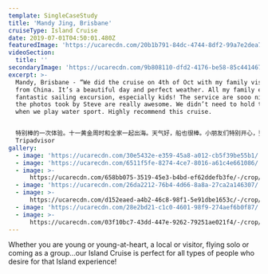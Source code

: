 ```yaml
---
template: SingleCaseStudy
title: 'Mandy Jing, Brisbane'
cruiseType: Island Cruise
date: 2019-07-01T04:50:01.480Z
featuredImage: 'https://ucarecdn.com/20b1b791-84dc-4744-8df2-99a7e2dea762/'
videoSection:
  title: ''
secondaryImage: 'https://ucarecdn.com/9b808110-dfd2-4176-be58-85c441467bc4/'
excerpt: >-
  Mandy, Brisbane - “We did the cruise on 4th of Oct with my family visiting
  from China. It’s a beautiful day and perfect weather. All my family enjoy the
  fantastic sailing excursion, especially kids! The service are sooo nice!!! And
  the photos took by Steve are really awesome. We didn’t need to hold the phone
  when we play water sport. Highly recommend this cruise.


  特别棒的一次体验。十一黄金周时和全家一起出海。天气好，船也很棒。小朋友们特别开心，整个船上跑来跑去，还体验了扬帆。老板提供的火烈鸟游泳圈特别适合照相，还有paddle很有挑战性。服务贴心，人超级好。特别还提供免费的照相服务，随时抓拍，不怕没有好照片。强烈推荐！”
  Tripadvisor
gallery:
  - image: 'https://ucarecdn.com/30e5432e-e359-45a8-a012-cb5f39be55b1/'
  - image: 'https://ucarecdn.com/6511f5fe-8274-4ce7-8016-a61c4e661086/'
  - image: >-
      https://ucarecdn.com/658bb075-3519-45e3-b4bd-ef62ddefb3fe/-/crop/1067x1293/0,191/-/preview/
  - image: 'https://ucarecdn.com/26da2212-76b4-4d66-8a8a-27ca2a146307/'
  - image: >-
      https://ucarecdn.com/d152eaed-a4b2-46c8-98f1-5e91dbe1653c/-/crop/1049x1431/0,0/-/preview/
  - image: 'https://ucarecdn.com/28e2bd21-c1c0-4601-98f9-274aef6b0f87/'
  - image: >-
      https://ucarecdn.com/03f10bc7-43dd-447e-9262-79251ae021f4/-/crop/944x1335/0,0/-/preview/
---
```

Whether you are young or young-at-heart, a local or visitor, flying solo or coming as a group…our Island Cruise is perfect for all types of people who desire for that Island experience!
